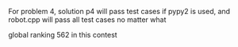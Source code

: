 For problem 4, solution p4 will pass test cases if pypy2 is used, and robot.cpp will pass all test cases no matter what 

global ranking 562 in this contest

